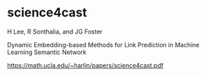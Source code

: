 # science4cast

H Lee, R Sonthalia, and JG Foster

Dynamic Embedding-based Methods for Link Prediction in Machine Learning Semantic Network

https://math.ucla.edu/~harlin/papers/science4cast.pdf
